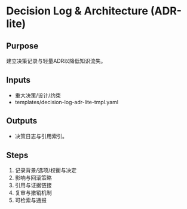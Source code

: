 # Decision Log & Architecture (ADR-lite)

## Purpose

建立决策记录与轻量ADR以降低知识流失。

## Inputs

- 重大决策/设计/约束
- templates/decision-log-adr-lite-tmpl.yaml

## Outputs

- 决策日志与引用索引。

## Steps

1. 记录背景/选项/权衡与决定
2. 影响与回滚策略
3. 引用与证据链接
4. 复审与撤销机制
5. 可检索与通报
